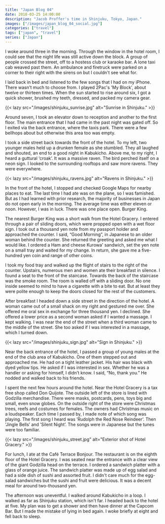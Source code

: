 ```yaml
---
title: "Japan Blog 04"
date: 2018-03-25 14:00:00
description: "Jacob Proffer's time in Shinjuku, Tokyo, Japan."
images: ["/images/japan_blog_04_social.jpg"]
categories: ["travel"]
tags: ["japan", "travel"]
series: ["Japan"]
---
```


I woke around three in the morning. Through the window in the hotel room, I could see that the night life was still active down the block. A group of people crossed the street, off to a hostess club or karaoke bar. A lone taxi cab weaved past them. An ambulance and firetruck were parked on a corner to their right with the sirens on but I couldn't see what for.

I laid back in bed and listened to the few songs that I had on my iPhone. There wasn't much to choose from. I played 2Pac's 'My Block', about twelve or thirteen times. When the sun started to rise around six, I got a quick shower, brushed my teeth, dressed, and packed my camera gear.

{{< lazy src="/images/shinjuku_sunrise.jpg" alt="Sunrise in Shinjuku." >}}

Around seven, I took an elevator down to reception and another to the first floor. The main entrance that I had came in the past night was gated off. So I exited via the back entrance, where the taxis park. There were a few bellhops about but otherwise this area too was empty.

I took a side street back towards the front of the hotel. To my left, two younger males held up a drunken female as she stumbled. They all laughed and shouted, an end to a good night in Kabukicho. Above me, to my right, I heard a guttural ‘croak’. It was a massive raven. The bird perched itself on a neon sign. I looked to the surrounding rooftops and saw more ravens. They were everywhere.

{{< lazy src="/images/shinjuku_ravens.jpg" alt="Ravens in Shinjuku." >}}

In the front of the hotel, I stopped and checked Google Maps for nearby places to eat. The last time I had ate was on the plane, so I was famished. But as I had learned with prior research, the majority of businesses in Japan do not open early in the morning. The average time was either eleven or noon. However, I was in luck. There was one place open. Burger King.

The nearest Burger King was a short walk from the Hotel Gracery. I entered through a pair of sliding doors, which were propped open with a wet floor sign. I took out a thousand yen note from my passport holder and approached the counter. I said, “Good Morning”, in Japanese to an older woman behind the counter. She returned the greeting and asked me what I would like. I ordered a Ham and cheese Kurowa' sandwich, set the yen note on a small tray and waited for my change. In return, she gave me a five-hundred yen coin and range of other coins.

I took my food tray and walked up the flight of stairs to the right of the counter. Upstairs, numerous men and women ate their breakfast in silence. I found a seat to the front of the staircase. Towards the back of the staircase was the smoke room. The room is walled off with a sliding door. No one inside seemed to mind to have a cigarette with a bite to eat. But at least they were polite enough to keep the doors closed for the rest of the customers.

After breakfast I headed down a side street in the direction of the hotel. A woman came out of a small shack on my right and gestured me over. She offered me oral sex in exchange for three thousand yen. I declined. She offered a lower price as a second woman asked if I wanted a massage. I kept walking. I was near the end of the street when a third woman came to the middle of the street. She too asked if I was interested in a massage, which I turned down.

{{< lazy src="/images/shinjuku_sign.jpg" alt="Sign in Shinjuku." >}}

Near the back entrance of the hotel, I passed a group of young males at the end of the club area of Kabukicho. One of them stepped out and approached me. He had on a tight leather jacket. His hair was black with dyed yellow tips. He asked if I was interested in sex. Whether he was a handler or asking for himself, I didn’t know. I said, “No, thank you.” He nodded and walked back to his friends.

I spent the next few hours around the hotel. Near the Hotel Gracery is a tax free shop called Don Quijote. The outside left of the store is lined with Godzilla merchandise. There were masks, postcards, pens, toys big and small, even snow globes. On the outside right of the store were Christmas trees, reefs and costumes for females. The owners had Christmas music on a loudspeaker. Each time I passed by, I made note of which song was playing. The first song I heard was ’Rudolph the Red Nose Reindeer’. Then ’Jingle Bells’ and ’Silent Night’. The songs were in Japanese but the tunes were too familiar.

{{< lazy src="/images/shinjuku_street.jpg" alt="Exterior shot of Hotel Gracery." >}}

For lunch, I ate at the Café Terrace Bonjour. The restaurant is on the eighth floor of the Hotel Gracery. I was seated near the entrance with a clear view of the giant Godzilla head on the terrace. I ordered a sandwich platter with a glass of orange juice. The sandwich platter was made up of egg salad and had a side dish of sushi and assorted fruit. I didn't care much for the egg-salad sandwiches but the sushi and fruit were delicious. It was a decent meal for around two-thousand yen.

The afternoon was uneventful. I walked around Kabukicho in a loop. I walked as far as Shinjuku station, which isn't far. I headed back to the hotel at five. My plan was to get a shower and then have dinner at the Capcom Bar. But I made the mistake of lying in bed again. I woke briefly at eight and fell back to sleep.
